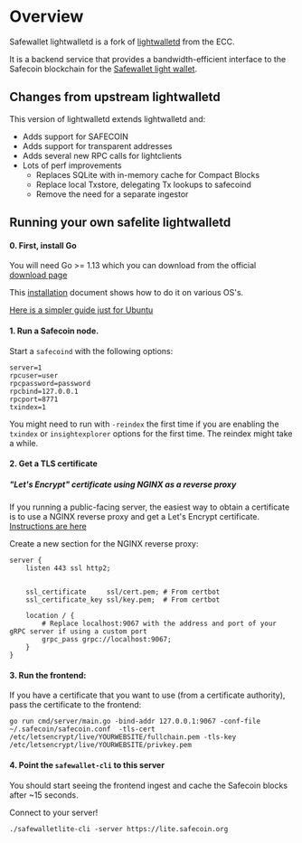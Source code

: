 # Overview

Safewallet lightwalletd is a fork of [lightwalletd](https://github.com/OleksandrBlack/safecoin-lightwalletd) from the ECC. 

It is a backend service that provides a bandwidth-efficient interface to the Safecoin blockchain for the [Safewallet light wallet](https://github.com/OleksandrBlack/safewallet-light-cli).

## Changes from upstream lightwalletd
This version of lightwalletd extends lightwalletd and:

* Adds support for SAFECOIN
* Adds support for transparent addresses
* Adds several new RPC calls for lightclients
* Lots of perf improvements
  * Replaces SQLite with in-memory cache for Compact Blocks
  * Replace local Txstore, delegating Tx lookups to safecoind
  * Remove the need for a separate ingestor

## Running your own safelite lightwalletd

#### 0. First, install Go

You will need Go >= 1.13 which you can download from the official [download page](https://golang.org/dl/)

This [installation](https://golang.org/doc/install) document shows how to do it on various OS's.

[Here is a simpler guide just for Ubuntu](https://tecadmin.net/install-go-on-ubuntu/)

#### 1. Run a Safecoin node.
Start a `safecoind` with the following options:
```
server=1
rpcuser=user
rpcpassword=password
rpcbind=127.0.0.1
rpcport=8771
txindex=1
```

You might need to run with `-reindex` the first time if you are enabling the `txindex` or `insightexplorer` options for the first time. The reindex might take a while.

#### 2. Get a TLS certificate
##### "Let's Encrypt" certificate using NGINX as a reverse proxy
If you running a public-facing server, the easiest way to obtain a certificate is to use a NGINX reverse proxy and get a Let's Encrypt certificate. [Instructions are here](https://www.nginx.com/blog/using-free-ssltls-certificates-from-lets-encrypt-with-nginx/)

Create a new section for the NGINX reverse proxy:
```
server {
    listen 443 ssl http2;
 
 
    ssl_certificate     ssl/cert.pem; # From certbot
    ssl_certificate_key ssl/key.pem;  # From certbot
    
    location / {
        # Replace localhost:9067 with the address and port of your gRPC server if using a custom port
        grpc_pass grpc://localhost:9067;
    }
}
```

#### 3. Run the frontend:

If you have a certificate that you want to use (from a certificate authority), pass the certificate to the frontend:

```
go run cmd/server/main.go -bind-addr 127.0.0.1:9067 -conf-file ~/.safecoin/safecoin.conf  -tls-cert /etc/letsencrypt/live/YOURWEBSITE/fullchain.pem -tls-key /etc/letsencrypt/live/YOURWEBSITE/privkey.pem
```

#### 4. Point the `safewallet-cli` to this server
You should start seeing the frontend ingest and cache the Safecoin blocks after ~15 seconds. 

Connect to your server!
```
./safewalletlite-cli -server https://lite.safecoin.org
```
